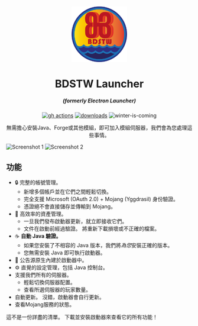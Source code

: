 <p align="center"><img src="./app/assets/images/SealCircle.png" width="150px" height="150px" alt="aventium softworks"></p>

<h1 align="center">BDSTW Launcher</h1>

<em><h5 align="center">(formerly Electron Launcher)</h5></em>

[<p align="center"><img src="https://img.shields.io/github/actions/workflow/status/dscalzi/HeliosLauncher/build.yml?branch=master&style=for-the-badge" alt="gh actions">](https://github.com/dscalzi/HeliosLauncher/actions) [<img src="https://img.shields.io/github/downloads/dscalzi/HeliosLauncher/total.svg?style=for-the-badge" alt="downloads">](https://github.com/Stevebell-sp/BDSTWLauncher/releases) <img src="https://forthebadge.com/images/badges/winter-is-coming.svg"  height="28px" alt="winter-is-coming"></p>

<p align="center">無需擔心安裝Java、Forge或其他模組，即可加入模組伺服器，我們會為您處理這些事情。</p>

![Screenshot 1](https://bdstw.org/storage/img/launcher1.png)
![Screenshot 2](https://bdstw.org/storage/img/launcher2.png)


## 功能

* 🔒 完整的帳號管理。
   * 新增多個帳戶並在它們之間輕鬆切換。
   * 完全支援 Microsoft (OAuth 2.0) + Mojang (Yggdrasil) 身份驗證。
   * 憑證絕不會直接儲存並傳輸到 Mojang。
 * 📂 高效率的資產管理。
   * 一旦我們發布啟動器更新，就立即接收它們。
   * 文件在啟動前經過驗證。 將重新下載損壞或不正確的檔案。
 * ☕ **自動 Java 驗證。**
   * 如果您安裝了不相容的 Java 版本，我們將*為您*安裝正確的版本。
   * 您無需安裝 Java 即可執行啟動器。
 * 📰 公告源原生內建於啟動器中。
 * ⚙️ 直覺的設定管理，包括 Java 控制台。
 * 支援我們所有的伺服器。
   * 輕鬆切換伺服器配置。
   * 查看所選伺服器的玩家數量。
 * 自動更新。 沒錯，啟動器會自行更新。
 * 查看Mojang服務的狀態。

 這不是一份詳盡的清單。 下載並安裝啟動器來查看它的所有功能！